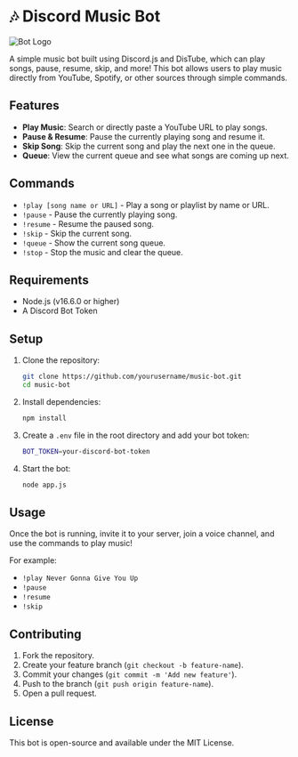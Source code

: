 # 🎶 Discord Music Bot
![Bot Logo](assets/logo.png)

A simple music bot built using Discord.js and DisTube, which can play songs, pause, resume, skip, and more! This bot allows users to play music directly from YouTube, Spotify, or other sources through simple commands.

## Features

- **Play Music**: Search or directly paste a YouTube URL to play songs.
- **Pause & Resume**: Pause the currently playing song and resume it.
- **Skip Song**: Skip the current song and play the next one in the queue.
- **Queue**: View the current queue and see what songs are coming up next.

## Commands

- `!play [song name or URL]` - Play a song or playlist by name or URL.
- `!pause` - Pause the currently playing song.
- `!resume` - Resume the paused song.
- `!skip` - Skip the current song.
- `!queue` - Show the current song queue.
- `!stop` - Stop the music and clear the queue.

## Requirements

- Node.js (v16.6.0 or higher)
- A Discord Bot Token

## Setup

1. Clone the repository:

    ```bash
    git clone https://github.com/yourusername/music-bot.git
    cd music-bot
    ```

2. Install dependencies:

    ```bash
    npm install
    ```

3. Create a `.env` file in the root directory and add your bot token:

    ```bash
    BOT_TOKEN=your-discord-bot-token
    ```

4. Start the bot:

    ```bash
    node app.js
    ```

## Usage

Once the bot is running, invite it to your server, join a voice channel, and use the commands to play music!

For example:

- `!play Never Gonna Give You Up`
- `!pause`
- `!resume`
- `!skip`

## Contributing

1. Fork the repository.
2. Create your feature branch (`git checkout -b feature-name`).
3. Commit your changes (`git commit -m 'Add new feature'`).
4. Push to the branch (`git push origin feature-name`).
5. Open a pull request.

## License

This bot is open-source and available under the MIT License.

